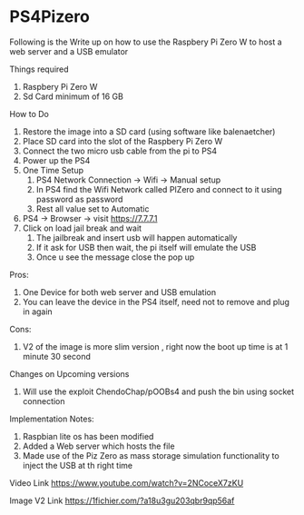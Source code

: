 # PS4Pizero
Following is the Write up on how to use the Raspbery Pi Zero W to host a web server and a USB emulator

Things required
1. Raspbery Pi Zero W 
2. Sd Card minimum of 16 GB

How to Do
1. Restore the image into a SD card (using software like balenaetcher)
2. Place SD card into the slot of the Raspbery Pi Zero W 
3. Connect the two micro usb cable from the pi to PS4
4. Power up the PS4
5. One Time Setup
    1. PS4 Network Connection -> Wifi -> Manual setup
    2. In PS4 find the Wifi Network called PIZero and connect to it using password as password
    3. Rest all value set to Automatic
6. PS4 -> Browser -> visit https://7.7.7.1
7. Click on load jail break and wait
    1. The jailbreak and insert usb will happen automatically
    2. If it ask for USB then wait, the pi itself will emulate the USB
    3. Once u see the message close the pop up

Pros:
1. One Device for both web server and USB emulation
2. You can leave the device in the PS4 itself, need not to remove and plug in again

Cons:
1. V2 of the image is more slim version , right now the boot up time is at 1 minute 30 second

Changes on Upcoming versions
1. Will use the exploit ChendoChap/pOOBs4 and push the bin using socket connection

Implementation Notes:
1. Raspbian lite os has been modified 
2. Added a Web server which hosts the file
3. Made use of the Piz Zero as mass storage simulation functionality to inject the USB at th right time

Video Link
https://www.youtube.com/watch?v=2NCoceX7zKU

Image V2 Link
https://1fichier.com/?a18u3gu203qbr9qp56af
